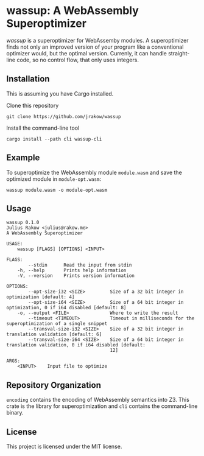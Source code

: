 # wassup: A WebAssembly Superoptimizer

*wassup* is a superoptimizer for WebAssemby modules.
A superoptimizer finds not only an improved version of your program like a conventional optimizer would, but the optimal version.
Currenly, it can handle straight-line code, so no control flow, that only uses integers.

## Installation

This is assuming you have Cargo installed.

Clone this repository

```text
git clone https://github.com/jrakow/wassup
```

Install the command-line tool

```text
cargo install --path cli wassup-cli
```

## Example

To superoptimize the WebAssembly module `module.wasm` and save the optimized module in `module-opt.wasm`:

```text
wassup module.wasm -o module-opt.wasm
```

## Usage

```text
wassup 0.1.0
Julius Rakow <julius@rakow.me>
A WebAssembly Superoptimizer

USAGE:
    wassup [FLAGS] [OPTIONS] <INPUT>

FLAGS:
        --stdin      Read the input from stdin
    -h, --help       Prints help information
    -V, --version    Prints version information

OPTIONS:
        --opt-size-i32 <SIZE>         Size of a 32 bit integer in optimization [default: 4]
        --opt-size-i64 <SIZE>         Size of a 64 bit integer in optimization, 0 if i64 disabled [default: 8]
    -o, --output <FILE>               Where to write the result
        --timeout <TIMEOUT>           Timeout in milliseconds for the superoptimization of a single snippet
        --transval-size-i32 <SIZE>    Size of a 32 bit integer in translation validation [default: 6]
        --transval-size-i64 <SIZE>    Size of a 64 bit integer in translation validation, 0 if i64 disabled [default:
                                      12]

ARGS:
    <INPUT>    Input file to optimize
```

## Repository Organization

`encoding` contains the encoding of WebAssembly semantics into Z3.
This crate is the library for superoptimization and `cli` contains the command-line binary.

## License

This project is licensed under the MIT license.
